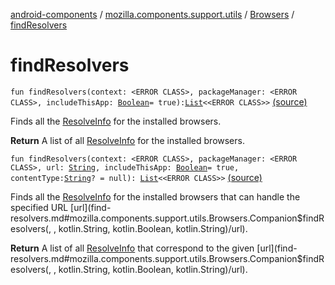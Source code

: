 [android-components](../../index.md) / [mozilla.components.support.utils](../index.md) / [Browsers](index.md) / [findResolvers](./find-resolvers.md)

# findResolvers

`fun findResolvers(context: <ERROR CLASS>, packageManager: <ERROR CLASS>, includeThisApp: `[`Boolean`](https://kotlinlang.org/api/latest/jvm/stdlib/kotlin/-boolean/index.html)` = true): `[`List`](https://kotlinlang.org/api/latest/jvm/stdlib/kotlin.collections/-list/index.html)`<<ERROR CLASS>>` [(source)](https://github.com/mozilla-mobile/android-components/blob/master/components/support/utils/src/main/java/mozilla/components/support/utils/Browsers.kt#L298)

Finds all the [ResolveInfo](#) for the installed browsers.

**Return**
A list of all [ResolveInfo](#) for the installed browsers.

`fun findResolvers(context: <ERROR CLASS>, packageManager: <ERROR CLASS>, url: `[`String`](https://kotlinlang.org/api/latest/jvm/stdlib/kotlin/-string/index.html)`, includeThisApp: `[`Boolean`](https://kotlinlang.org/api/latest/jvm/stdlib/kotlin/-boolean/index.html)` = true, contentType: `[`String`](https://kotlinlang.org/api/latest/jvm/stdlib/kotlin/-string/index.html)`? = null): `[`List`](https://kotlinlang.org/api/latest/jvm/stdlib/kotlin.collections/-list/index.html)`<<ERROR CLASS>>` [(source)](https://github.com/mozilla-mobile/android-components/blob/master/components/support/utils/src/main/java/mozilla/components/support/utils/Browsers.kt#L331)

Finds all the [ResolveInfo](#) for the installed browsers that can handle the specified URL [url](find-resolvers.md#mozilla.components.support.utils.Browsers.Companion$findResolvers(, , kotlin.String, kotlin.Boolean, kotlin.String)/url).

**Return**
A list of all [ResolveInfo](#) that correspond to the given [url](find-resolvers.md#mozilla.components.support.utils.Browsers.Companion$findResolvers(, , kotlin.String, kotlin.Boolean, kotlin.String)/url).

